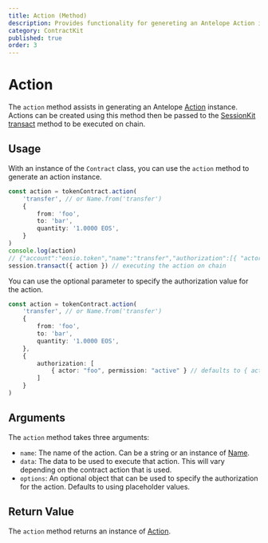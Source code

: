 ```yaml
---
title: Action (Method)
description: Provides functionality for genereting an Antelope Action instance that can then be passed to a a session.transact() method.
category: ContractKit
published: true
order: 3
---
```


# Action

The `action` method assists in generating an Antelope [Action](/docs/antelope/action) instance. Actions can be created using this method then be passed to the [SessionKit transact](/docs/session-kit/transact) method to be executed on chain.

## Usage

With an instance of the `Contract` class, you can use the `action` method to generate an action instance.

```typescript
const action = tokenContract.action(
    'transfer', // or Name.from('transfer')
    {
        from: 'foo',
        to: 'bar',
        quantity: '1.0000 EOS',
    }
)
console.log(action)
// {"account":"eosio.token","name":"transfer","authorization":[{ "actor": "............1", "permission": "............2"}],"data":"80b1915e5d268dca00000092019ca65e010000000000000004454f5300000000185468616e6b7320666f7220616c6c20746865206669736821"}
session.transact({ action }) // executing the action on chain
```

You can use the optional parameter to specify the authorization value for the action.

```typescript
const action = tokenContract.action(
    'transfer', // or Name.from('transfer')
    {
        from: 'foo',
        to: 'bar',
        quantity: '1.0000 EOS',
    },
    {
        authorization: [
            { actor: "foo", permission: "active" } // defaults to { actor: "............1", permission: "............2" } placeholder
        ]
    }
)
```

## Arguments

The `action` method takes three arguments:

- `name`: The name of the action. Can be a string or an instance of [Name](/docs/antelope/name).
- `data`: The data to be used to execute that action. This will vary depending on the contract action that is used.
- `options`: An optional object that can be used to specify the authorization for the action. Defaults to using placeholder values.

## Return Value

The `action` method returns an instance of [Action](/docs/antelope/action).